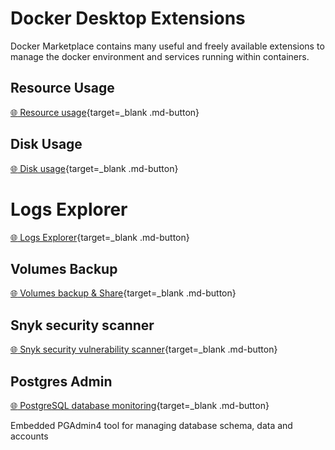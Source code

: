 # Docker Desktop Extensions

Docker Marketplace contains many useful and freely available extensions to manage the docker environment and services running within containers.


## Resource Usage
[:globe_with_meridians: Resource usage](https://hub.docker.com/extensions/docker/resource-usage-extension){target=_blank .md-button}

## Disk Usage

[:globe_with_meridians: Disk usage](https://hub.docker.com/extensions/docker/disk-usage-extension){target=_blank .md-button}

# Logs Explorer

[:globe_with_meridians: Logs Explorer](https://hub.docker.com/extensions/docker/logs-explorer-extension){target=_blank .md-button}


## Volumes Backup

[:globe_with_meridians: Volumes backup & Share](https://hub.docker.com/extensions/docker/volumes-backup-extension){target=_blank .md-button}

## Snyk security scanner

[:globe_with_meridians: Snyk security vulnerability scanner](https://hub.docker.com/extensions/snyk/snyk-docker-desktop-extension){target=_blank .md-button}

## Postgres Admin

[:globe_with_meridians: PostgreSQL database monitoring](https://hub.docker.com/extensions/mochoa/pgadmin4-docker-extension){target=_blank .md-button}

Embedded PGAdmin4 tool for managing database schema, data and accounts
